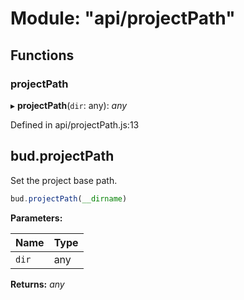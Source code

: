 # Module: "api/projectPath"

## Functions

### projectPath

▸ **projectPath**(`dir`: any): _any_

Defined in api/projectPath.js:13

## bud.projectPath

Set the project base path.

```js
bud.projectPath(__dirname)
```

**Parameters:**

| Name  | Type |
| ----- | ---- |
| `dir` | any  |

**Returns:** _any_
